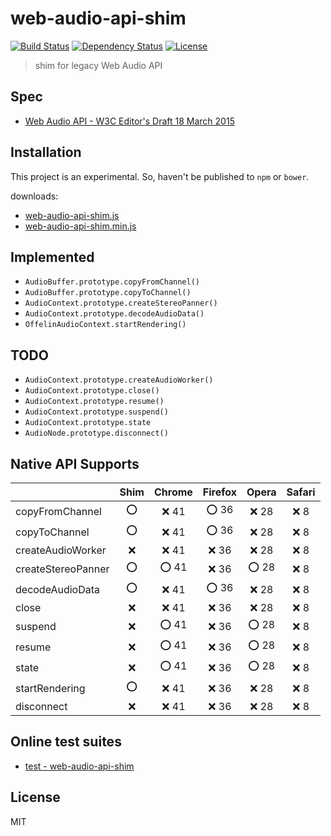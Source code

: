 # web-audio-api-shim
[![Build Status](http://img.shields.io/travis/mohayonao/web-audio-api-shim.svg?style=flat-square)](https://travis-ci.org/mohayonao/web-audio-api-shim)
[![Dependency Status](http://img.shields.io/david/mohayonao/web-audio-api-shim.svg?style=flat-square)](https://david-dm.org/mohayonao/web-audio-api-shim)
[![License](http://img.shields.io/badge/license-MIT-brightgreen.svg?style=flat-square)](http://mohayonao.mit-license.org/)

> shim for legacy Web Audio API

## Spec
- [Web Audio API - W3C Editor's Draft 18 March 2015](http://webaudio.github.io/web-audio-api/)

## Installation
This project is an experimental. So, haven't be published to `npm` or `bower`.

downloads:

- [web-audio-api-shim.js](https://raw.githubusercontent.com/mohayonao/web-audio-api-shim/master/build/web-audio-api-shim.js)
- [web-audio-api-shim.min.js](https://raw.githubusercontent.com/mohayonao/web-audio-api-shim/master/build/web-audio-api-shim.min.js)

## Implemented
- `AudioBuffer.prototype.copyFromChannel()`
- `AudioBuffer.prototype.copyToChannel()`
- `AudioContext.prototype.createStereoPanner()`
- `AudioContext.prototype.decodeAudioData()`
- `OffelinAudioContext.startRendering()`

## TODO
- `AudioContext.prototype.createAudioWorker()`
- `AudioContext.prototype.close()`
- `AudioContext.prototype.resume()`
- `AudioContext.prototype.suspend()`
- `AudioContext.prototype.state`
- `AudioNode.prototype.disconnect()`

## Native API Supports
|                    | Shim | Chrome | Firefox | Opera  | Safari |
| -------------------|:----:|:------:|:-------:|:------:|:------:|
| copyFromChannel    | :o:  | :x: 41 | :o: 36  | :x: 28 | :x: 8  |
| copyToChannel      | :o:  | :x: 41 | :o: 36  | :x: 28 | :x: 8  |
| createAudioWorker  | :x:  | :x: 41 | :x: 36  | :x: 28 | :x: 8  |
| createStereoPanner | :o:  | :o: 41 | :x: 36  | :o: 28 | :x: 8  |
| decodeAudioData    | :o:  | :x: 41 | :o: 36  | :x: 28 | :x: 8  |
| close              | :x:  | :x: 41 | :x: 36  | :x: 28 | :x: 8  |
| suspend            | :x:  | :o: 41 | :x: 36  | :o: 28 | :x: 8  |
| resume             | :x:  | :o: 41 | :x: 36  | :o: 28 | :x: 8  |
| state              | :x:  | :o: 41 | :x: 36  | :o: 28 | :x: 8  |
| startRendering     | :o:  | :x: 41 | :x: 36  | :x: 28 | :x: 8  |
| disconnect         | :x:  | :x: 41 | :x: 36  | :x: 28 | :x: 8  |

## Online test suites
- [test - web-audio-api-shim](http://mohayonao.github.io/web-audio-api-shim/test/)

## License
MIT
